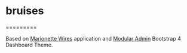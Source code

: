 # bruises

=========

Based on [Marionette Wires](https://github.com/thejameskyle/marionette-wires) application and [Modular Admin](https://github.com/modularcode/modular-admin-html) Bootstrap 4 Dashboard Theme.
